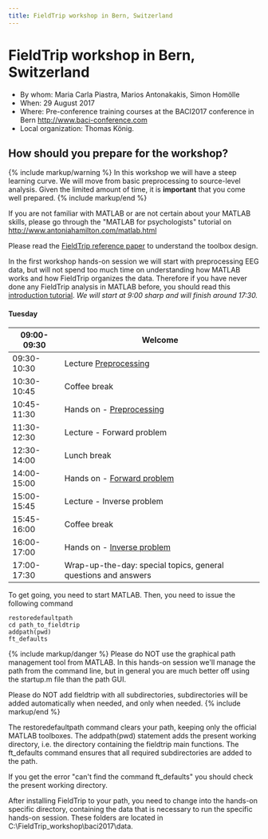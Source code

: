 ```yaml
---
title: FieldTrip workshop in Bern, Switzerland
---
```


# FieldTrip workshop in Bern, Switzerland

-   By whom: Maria Carla Piastra, Marios Antonakakis, Simon Homölle
-   When: 29 August 2017
-   Where: Pre-conference training courses at the BACI2017 conference in Bern <http://www.baci-conference.com>
-   Local organization: Thomas König.

## How should you prepare for the workshop?

{% include markup/warning %}
In this workshop we will have a steep learning curve. We will move from basic preprocessing to source-level analysis. Given the limited amount of time, it is **important** that you come well prepared.
{% include markup/end %}

If you are not familiar with MATLAB or are not certain about your MATLAB skills, please go through the "MATLAB for psychologists" tutorial on <http://www.antoniahamilton.com/matlab.html>

Please read the [FieldTrip reference paper](http://www.hindawi.com/journals/cin/2011/156869/) to understand the toolbox design.

In the first workshop hands-on session we will start with preprocessing EEG data, but will not spend too much time on understanding how MATLAB works and how FieldTrip organizes the data. Therefore if you have never done any FieldTrip analysis in MATLAB before, you should read this [introduction tutorial](/tutorial/introduction).
_We will start at 9:00 sharp and will finish around 17:30._

#### Tuesday

| 09:00-09:30 | Welcome                                                                                                                            |
| ----------- | ---------------------------------------------------------------------------------------------------------------------------------- |
| 09:30-10:30 | Lecture [ Preprocessing](http:/ftp.fieldtriptoolbox.org/pub/fieldtrip/workshop/baci2017/antonakakis_preprocessing_29_08_2017.pptx) |
| 10:30-10:45 | Coffee break                                                                                                                       |
| 10:45-11:30 | Hands on - [Preprocessing](/workshop/baci2017/preprocessing)                                                                       |
| 11:30-12:30 | Lecture - Forward problem                                                                                                          |
| 12:30-14:00 | Lunch break                                                                                                                        |
| 14:00-15:00 | Hands on - [Forward problem](/workshop/baci2017/forwardproblem)                                                                    |
| 15:00-15:45 | Lecture - Inverse problem                                                                                                          |
| 15:45-16:00 | Coffee break                                                                                                                       |
| 16:00-17:00 | Hands on - [Inverse problem](/workshop/baci2017/inverseproblem)                                                                    |
| 17:00-17:30 | Wrap-up-the-day: special topics, general questions and answers                                                                     |

To get going, you need to start MATLAB. Then, you need to issue the following command

    restoredefaultpath
    cd path_to_fieldtrip
    addpath(pwd)
    ft_defaults

{% include markup/danger %}
Please do NOT use the graphical path management tool from MATLAB. In this hands-on session we'll manage the path from the command line, but in general you are much better off using the startup.m file than the path GUI.

Please do NOT add fieldtrip with all subdirectories, subdirectories will be added automatically when needed, and only when needed.
{% include markup/end %}

The restoredefaultpath command clears your path, keeping only the
official MATLAB toolboxes. The addpath(pwd) statement adds the
present working directory, i.e. the directory containing the fieldtrip
main functions. The ft_defaults command ensures that all required
subdirectories are added to the path.

If you get the error "can't find the command ft_defaults" you should check the present working directory.

After installing FieldTrip to your path, you need to change into the hands-on specific directory, containing the data that is necessary to run the specific hands-on session. These folders are located in C:\\FieldTrip_workshop\\baci2017\\data.
